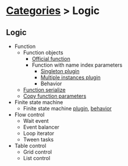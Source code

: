 # [Categories](categories.index.html) > Logic

## Logic

- Function
  - Function objects
    - [Official function](https://www.scirra.com/manual/149/function)
    - Function with name index parameters 
      - [Singleton plugin](rex_function2.html)
      - [Multiple instances plugin](rex_function2m.html)
      - Behavior
  - [Function serialize](rex_fncallpkg.html)
  - [Copy function parameters](rex_fnParam2array.html)
- Finite state machine
  - Finite state machine [plugin](rex_gfsm.html), [behavior](rex_fsm.html)
- Flow control
  - Wait event
  - Event balancer
  - Loop iterator
  - Tween tasks
- Table control
  - Grid control
  - List control